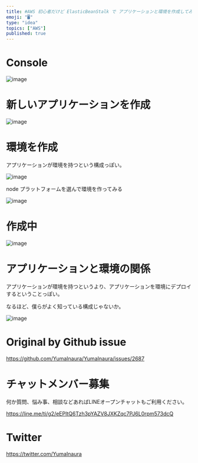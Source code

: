 ```yaml
---
title: #AWS 初心者だけど ElasticBeanStalk で アプリケーションと環境を作成してみる
emoji: "🖥"
type: "idea"
topics: ["AWS"]
published: true
---
```


# Console

![image](https://user-images.githubusercontent.com/13635059/68518540-b36d6c00-02cf-11ea-91ec-40ed0424113a.png)

# 新しいアプリケーションを作成

![image](https://user-images.githubusercontent.com/13635059/68518643-35f62b80-02d0-11ea-9115-2b44a73ca3bb.png)


# 環境を作成

アプリケーションが環境を持つという構成っぽい。

![image](https://user-images.githubusercontent.com/13635059/68518570-dd269300-02cf-11ea-96b0-d59e71ca0bed.png)

node プラットフォームを選んで環境を作ってみる

![image](https://user-images.githubusercontent.com/13635059/68518588-f0d1f980-02cf-11ea-84b8-f1651e50a82c.png)

# 作成中

![image](https://user-images.githubusercontent.com/13635059/68518624-1101b880-02d0-11ea-91a8-081997df68b0.png)

# アプリケーションと環境の関係

アプリケーションが環境を持つというより、アプリケーションを環境にデプロイするということっぽい。

なるほど、僕らがよく知っている構成じゃないか。

![image](https://user-images.githubusercontent.com/13635059/68518726-96856880-02d0-11ea-9acc-ca243ae3de80.png)


# Original by Github issue

https://github.com/YumaInaura/YumaInaura/issues/2687








<!-- Update From Qiita API -->

# チャットメンバー募集


何か質問、悩み事、相談などあればLINEオープンチャットもご利用ください。

https://line.me/ti/g2/eEPltQ6Tzh3pYAZV8JXKZqc7PJ6L0rpm573dcQ





# Twitter


https://twitter.com/YumaInaura


<!-- Update From Qiita API -->


